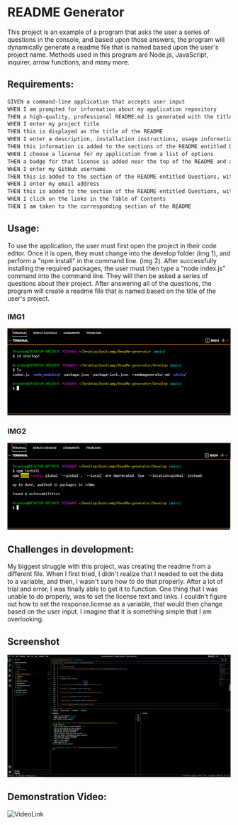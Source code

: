 # README Generator

This project is an example of a program that asks the user a series of questions in the console, and based upon those answers, the program will dynamically generate a readme file that is named based upon the user's project name. Methods used in this program are Node.js, JavaScript, inquirer, arrow functions, and many more. 

## Requirements: 

```md
GIVEN a command-line application that accepts user input
WHEN I am prompted for information about my application repository
THEN a high-quality, professional README.md is generated with the title of my project and sections entitled Description, Table of Contents, Installation, Usage, License, Contributing, Tests, and Questions
WHEN I enter my project title
THEN this is displayed as the title of the README
WHEN I enter a description, installation instructions, usage information, contribution guidelines, and test instructions
THEN this information is added to the sections of the README entitled Description, Installation, Usage, Contributing, and Tests
WHEN I choose a license for my application from a list of options
THEN a badge for that license is added near the top of the README and a notice is added to the section of the README entitled License that explains which license the application is covered under
WHEN I enter my GitHub username
THEN this is added to the section of the README entitled Questions, with a link to my GitHub profile
WHEN I enter my email address
THEN this is added to the section of the README entitled Questions, with instructions on how to reach me with additional questions
WHEN I click on the links in the Table of Contents
THEN I am taken to the corresponding section of the README
```

## Usage:

To use the application, the user must first open the project in their code editor. Once it is open, they must change into the develop folder (img 1), and perform a "npm install" in the command line. (img 2). After successfully installing the required packages, the user must then type a "node index.js" command into the command line. They will then be asked a series of questions about their project. After answering all of the questions, the program will create a readme file that is named based on the title of the user's project. 
### IMG1
![Image1](./assets/img1.png)

### IMG2
![Image2](./assets/img2.png)

## Challenges in development:

My biggest struggle with this project, was creating the readme from a different file. When I first tried, I didn't realize that I needed to set the data to a variable, and then, I wasn't sure how to do that properly. After a lot of trial and error, I was finally able to get it to function. One thing that I was unable to do properly, was to set the license text and links. I couldn't figure out how to set the response.license as a variable, that would then change based on the user input. I imagine that it is something simple that I am overlooking. 

## Screenshot 
![Screenshot](./assets/screenshot.png)

## Demonstration Video:
![VideoLink](https://drive.google.com/file/d/1xKFuce-toap9w77wZXOC1WACpScAdiwj/view)


